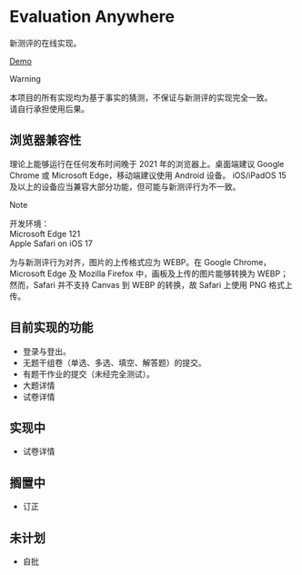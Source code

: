 # Evaluation Anywhere

新测评的在线实现。

[Demo](http://ea.djdjz7.top)

> [!WARNING]
> 本项目的所有实现均为基于事实的猜测，不保证与新测评的实现完全一致。  
> 请自行承担使用后果。

## 浏览器兼容性

理论上能够运行在任何发布时间晚于 2021 年的浏览器上。桌面端建议
Google Chrome 或 Microsoft Edge，移动端建议使用 Android 设备。
iOS/iPadOS 15 及以上的设备应当兼容大部分功能，但可能与新测评行为不一致。

> [!NOTE]
> 开发环境：  
> Microsoft Edge 121  
> Apple Safari on iOS 17

为与新测评行为对齐，图片的上传格式应为 WEBP。在 Google Chrome，
Microsoft Edge 及 Mozilla Firefox 中，画板及上传的图片能够转换为
WEBP；然而，Safari 并不支持 Canvas 到 WEBP 的转换，故 Safari
上使用 PNG 格式上传。

## 目前实现的功能

- 登录与登出。
- 无题干组卷（单选、多选、填空、解答题）的提交。
- 有题干作业的提交（未经完全测试）。
- 大题详情
- 试卷详情

## 实现中
- 试卷详情

## 搁置中
- 订正

## 未计划
- 自批